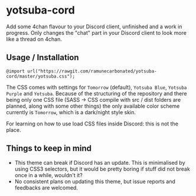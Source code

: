 # yotsuba-cord

Add some 4chan flavour to your Discord client, unfinished and a work in progress. Only changes the "chat" part in your Discord client to look more like a thread on 4chan.

## Usage / Installation

```
@import url("https://rawgit.com/ramunecarbonated/yotsuba-cord/master/yotsuba.css");
```
The CSS comes with settings for `Tomorrow` (default), `Yotsuba Blue`, `Yotsuba Purple` and `Yotsuba`. Because of the structuring of the repository and there being only one CSS file (SASS -> CSS compile with src / dist folders are planned, along with some other things) the only available color scheme currently is `Tomorrow`, which is a dark/night style skin.

For learning on how to use load CSS files inside Discord: this is not the place.

## Things to keep in mind

- This theme can break if Discord has an update. This is minimalised by using CSS3 selectors, but it would be pretty boring if stuff did not break once in a while, wouldn't it?
- No consistent plans on updating this theme, but issue reports and feedbacks are welcomed.